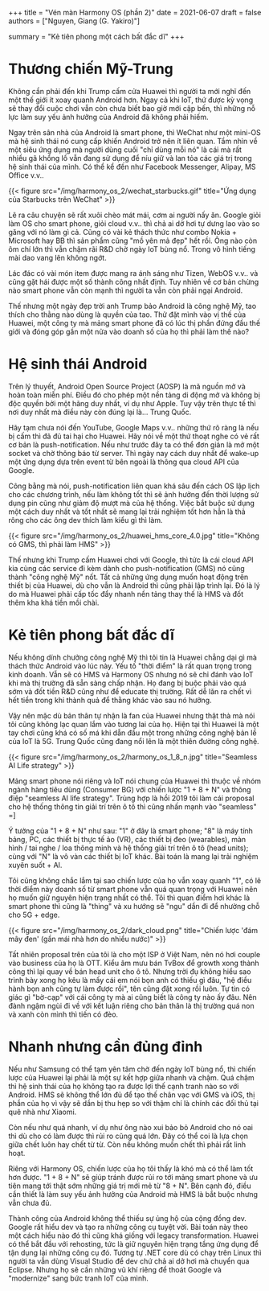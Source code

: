 +++
title = "Vén màn Harmony OS (phần 2)"
date = 2021-06-07
draft = false
authors = ["Nguyen, Giang (G. Yakiro)"]

summary = "Kẻ tiên phong một cách bất đắc dĩ"
+++

# Thương chiến Mỹ-Trung

Không cần phải đến khi Trump cấm cửa Huawei thì người ta mới nghĩ đến một thế giới
ít xoay quanh Android hơn. Ngay cả khi IoT, thứ được kỳ vọng sẽ thay đổi cuộc chơi
vẫn còn chưa biết bao giờ mới cập bến, thì những nỗ lực làm suy yếu ảnh hưởng của
Android đã không phải hiếm.

Ngay trên sân nhà của Android là smart phone, thì WeChat như một mini-OS mà hệ sinh
thái nó cung cấp khiến Android trở nên ít liên quan. Tầm nhìn về một siêu ứng dụng
mà người dùng cuối "chỉ dùng mỗi nó" là cái mà rất nhiều gã khổng lồ vẫn đang sử
dụng để níu giữ và lan tỏa các giá trị trong hệ sinh thái của mình. Có thể kể đến
như Facebook Messenger, Alipay, MS Office v.v..

{{< figure src="/img/harmony_os_2/wechat_starbucks.gif" title="Ứng dụng của Starbucks trên WeChat" >}}

Lẽ ra câu chuyện sẽ rất xuôi chèo mát mái, cơm ai người nấy ăn. Google giỏi làm OS
cho smart phone, giỏi cloud v.v.. thì chả ai dở hơi tự dưng lao vào so găng với nó
làm gì cả. Cũng có vài kẻ thách thức như combo Nokia + Microsoft hay BB thì sản phẩm
cũng "mồ yên mả đẹp" hết rồi. Ông nào còn ôm chí lớn thì vẫn chậm rãi R&D chờ ngày
IoT bùng nổ. Trong vô hình tiếng mài dao vang lên không ngớt.

Lác đác có vài món item được mang ra ánh sáng như Tizen, WebOS v.v.. và cũng gặt hái
được một số thành công nhất định. Tuy nhiên về cơ bản chừng nào smart phone vẫn còn
mạnh thì người ta vẫn còn phải ngại Android.

Thế nhưng một ngày đẹp trời anh Trump bảo Android là công nghệ Mỹ, tao thích cho
thằng nào dùng là quyền của tao. Thử đặt mình vào vị thế của Huawei, một công ty mà
mảng smart phone đã có lúc thị phần đứng đầu thế giới và đóng góp gần một nửa vào
doanh số của họ thì phải làm thế nào?

# Hệ sinh thái Android

Trên lý thuyết, Android Open Source Project (AOSP) là mã nguồn mở và hoàn toàn miễn
phí. Điều đó cho phép một nền tảng di động mở và không bị độc quyền bởi một hãng duy
nhất, ví dụ như Apple. Tuy vậy trên thực tế thì nơi duy nhất mà điều này còn đúng
lại là... Trung Quốc.

Hãy tạm chưa nói đến YouTube, Google Maps v.v.. những thứ rõ ràng là nếu bị cấm thì
đã đủ tai hại cho Huawei. Hãy nói về một thứ thoạt nghe có vẻ rất cơ bản là push-notification.
Nếu như trước đây ta có thể đơn giản là mở một socket và chờ thông báo từ server. Thì
ngày nay cách duy nhất để wake-up một ứng dụng dựa trên event từ bên ngoài là thông
qua cloud API của Google.

Công bằng mà nói, push-notification liên quan khá sâu đến cách OS lập lịch cho các
chương trình, nếu làm không tốt thì sẽ ảnh hưởng đến thời lượng sử dụng pin cũng như
giảm độ mượt mà của hệ thống. Việc bắt buộc sử dụng một cách duy nhất và tốt nhất sẽ
mang lại trải nghiệm tốt hơn hẳn là thả rông cho các ông dev thích làm kiểu gì thì làm.

{{< figure src="/img/harmony_os_2/huawei_hms_core_4.0.jpg" title="Không có GMS, thì phải làm HMS" >}}

Thế nhưng khi Trump cấm Huawei chơi với Google, thì tức là cái cloud API kia cùng các
service đi kèm dành cho push-notification (GMS) nó cũng thành "công nghệ Mỹ" nốt. Tất
cả những ứng dụng muốn hoạt động trên thiết bị của Huawei, dù cho vẫn là Android thì
cũng phải lập trình lại. Đó là lý do mà Huawei phải cấp tốc đẩy nhanh nền tảng thay
thế là HMS và đốt thêm kha khá tiền mồi chài.

# Kẻ tiên phong bất đắc dĩ

Nếu không dính chưởng công nghệ Mỹ thì tôi tin là Huawei chẳng dại gì mà thách thức
Android vào lúc này. Yếu tố "thời điểm" là rất quan trọng trong kinh doanh. Vẫn sẽ có
HMS và Harmony OS nhưng nó sẽ chỉ đánh vào IoT khi mà thị trường đã sẵn sàng chấp nhận.
Họ đang bị buộc phải vào quá sớm và đốt tiền R&D cũng như để educate thị trường. Rất
dễ lăn ra chết vì hết tiền trong khi thành quả để thằng khác vào sau nó hưởng.

Vậy nên mặc dù bản thân tự nhận là fan của Huawei nhưng thật thà mà nói tôi cũng không
lạc quan lắm vào tương lai của họ. Hiện tại thì Huawei là một tay chơi cũng khá có số
má khi dẫn đầu một trong những công nghệ bản lề của IoT là 5G. Trung Quốc cũng đang nổi
lên là một thiên đường công nghệ.

{{< figure src="/img/harmony_os_2/harmony_os_1_8_n.jpg" title="Seamless AI Life strategy" >}}

Mảng smart phone nói riêng và IoT nói chung của Huawei thì thuộc về nhóm ngành hàng tiêu
dùng (Consumer BG) với chiến lược "1 + 8 + N" và thông điệp "seamless AI life strategy".
Trùng hợp là hồi 2019 tôi làm cái proposal cho hệ thống thông tin giải trí trên ô tô thì
cũng nhấn mạnh vào "seamless" =]

Ý tưởng của "1 + 8 + N" như sau: "1" ở đây là smart phone; "8" là máy tính bảng, PC, các
thiết bị thực tế ảo (VR), các thiết bị đeo (wearables), màn hình / tai nghe / loa thông
minh và hệ thống giải trí trên ô tô (head units); cùng với "N" là vô vàn các thiết bị IoT
khác. Bài toán là mang lại trải nghiệm xuyên suốt + AI.

Tôi cũng không chắc lắm tại sao chiến lược của họ vẫn xoay quanh "1", có lẽ thời điểm này
doanh số từ smart phone vẫn quá quan trọng với Huawei nên họ muốn giữ nguyên hiện trạng
nhất có thể. Tôi thì quan điểm hơi khác là smart phone thì cũng là "thing" và xu hướng sẽ
"ngu" dần đi để nhường chỗ cho 5G + edge.

{{< figure src="/img/harmony_os_2/dark_cloud.png" title="Chiến lược 'đám mây đen' (gần mái nhà hơn do nhiều nước)" >}}

Tất nhiên proposal trên của tôi là cho một ISP ở Việt Nam, nên nó hơi couple vào business
của họ là OTT. Kiểu âm mưu bán TvBox để growth xong thành công thì lại quay về bán head
unit cho ô tô. Nhưng trời đụ không hiểu sao trình bày xong họ kêu là mấy cái em nói bọn
anh có thiếu gì đâu, "hệ điều hành bọn anh cũng tự làm được rồi", tên cũng đặt xong rồi
luôn. Tự tin có giác gì "bờ-cạp" với cái công ty mà ai cũng biết là công ty nào ấy đâu.
Nên đành ngậm ngùi đi về với kết luận riêng cho bản thân là thị trường quá non và xanh
còn mình thì tiến có đèo.

# Nhanh nhưng cần đủng đỉnh

Nếu như Samsung có thể tạm yên tâm chờ đến ngày IoT bùng nổ, thì chiến lược của Huawei
lại phải là một sự kết hợp giữa nhanh và chậm. Quá chậm thì hệ sinh thái của họ không
tạo ra được lợi thế cạnh tranh nào so với Android. HMS sẽ không thể lớn đủ để tạo thế
chân vạc với GMS và iOS, thị phần của họ vì vậy sẽ dần bị thu hẹp so với thậm chí là
chính các đối thủ tại quê nhà như Xiaomi.

Còn nếu như quá nhanh, ví dụ như ông nào xui bảo bỏ Android cho nó oai thì dù cho có
làm được thì rủi ro cũng quá lớn. Đây có thể coi là lựa chọn giữa chết luôn hay chết
từ từ. Còn nếu không muốn chết thì phải rất linh hoạt.

Riêng với Harmony OS, chiến lược của họ tôi thấy là khó mà có thể làm tốt hơn được.
"1 + 8 + N" sẽ giúp tránh được rủi ro tới mảng smart phone và ưu tiên mang tới thật sớm
những giá trị mới mẻ từ "8 + N". Bên cạnh đó, điều cần thiết là làm suy yếu ảnh hưởng
của Android mà HMS là bắt buộc nhưng vẫn chưa đủ.

Thành công của Android không thể thiếu sự ủng hộ của cộng đồng dev. Google rất hiểu
dev và tạo ra những công cụ tuyệt vời. Bài toán này theo một cách hiểu nào đó thì cũng
khá giống với legacy transformation. Huawei có thể bắt đầu với rehosting, tức là giữ
nguyên hiện trạng tầng ứng dụng để tận dụng lại những công cụ đó. Tương tự .NET core
dù có chạy trên Linux thì người ta vẫn dùng Visual Studio để dev chứ chả ai dở hơi mà
chuyển qua Eclipse. Nhưng họ sẽ cần những vũ khí riêng để thoát Google và "modernize"
sang bức tranh IoT của mình.
